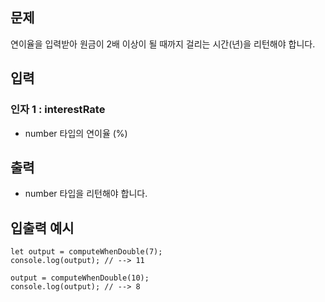 ## 문제

연이율을 입력받아 원금이 2배 이상이 될 때까지 걸리는 시간(년)을 리턴해야 합니다.

## 입력

### 인자 1 : interestRate
- number 타입의 연이율 (%)

## 출력

- number 타입을 리턴해야 합니다.

## 입출력 예시

```
let output = computeWhenDouble(7);
console.log(output); // --> 11

output = computeWhenDouble(10);
console.log(output); // --> 8
```